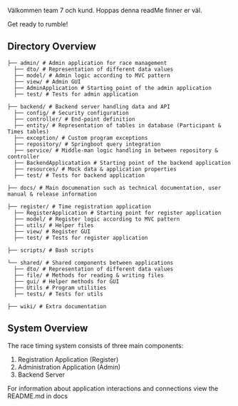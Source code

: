 Välkommen team 7 och kund. Hoppas denna readMe finner er väl.

Get ready to rumble!

## Directory Overview
```
├── admin/ # Admin application for race management
  ├── dto/ # Representation of different data values
  ├── model/ # Admin logic according to MVC pattern
  ├── view/ # Admin GUI
  ├── AdminApplication # Starting point of the admin application
  ├── test/ # Tests for admin application

├── backend/ # Backend server handling data and API
  ├── config/ # Security configuration
  ├── controller/ # End-point definition 
  ├── entity/ # Representation of tables in database (Participant & Times tables)
  ├── exception/ # Custom program exceptions
  ├── repository/ # Springboot query integration
  ├── service/ # Middle-man logic handling in between repository & controller
  ├── BackendApplicatation # Starting point of the backend application
  ├── resources/ # Mock data & application properties
  ├── test/ # Tests for backend application

├── docs/ # Main documenation such as technical documentation, user manual & release information

├── register/ # Time registration application
  ├── RegisterApplication # Starting point for register application
  ├── model/ # Register logic according to MVC pattern
  ├── utils/ # Helper files
  ├── view/ # Register GUI
  ├── test/ # Tests for register application

├── scripts/ # Bash scripts

└── shared/ # Shared components between applications
  ├── dto/ # Representation of different data values
  ├── file/ # Methods for reading & writing files
  ├── gui/ # Helper methods for GUI
  ├── Utils # Program utilities
  ├── tests/ # Tests for utils

├── wiki/ # Extra documentation
```

## System Overview

The race timing system consists of three main components:
1. Registration Application (Register)
2. Administration Application (Admin)
3. Backend Server

For information about application interactions and connections view the README.md in docs